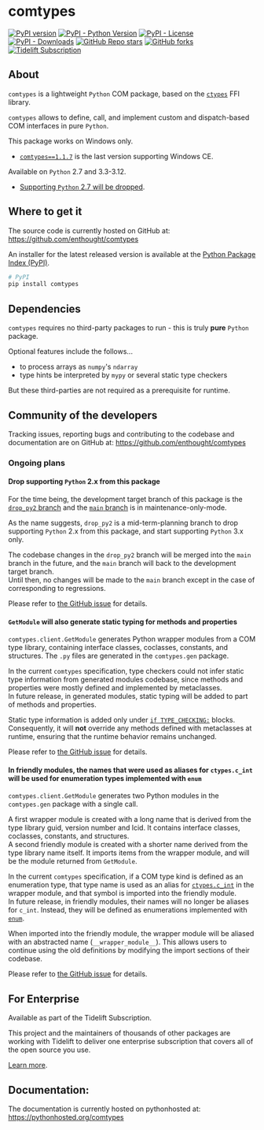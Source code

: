 # comtypes

[![PyPI version](https://badge.fury.io/py/comtypes.svg)](https://pypi.org/project/comtypes/) [![PyPI - Python Version](https://img.shields.io/pypi/pyversions/comtypes)](https://pypi.org/project/comtypes/) [![PyPI - License](https://img.shields.io/pypi/l/comtypes)](https://pypi.org/project/comtypes/) [![PyPI - Downloads](https://img.shields.io/pypi/dd/comtypes)](https://pypi.org/project/comtypes/)
[![GitHub Repo stars](https://img.shields.io/github/stars/enthought/comtypes?style=social)](https://github.com/enthought/comtypes/stargazers) [![GitHub forks](https://img.shields.io/github/forks/enthought/comtypes?style=social)](https://github.com/enthought/comtypes/network/members)
[![Tidelift Subscription](https://tidelift.com/badges/package/pypi/comtypes)](https://tidelift.com/subscription/pkg/pypi-comtypes?utm_source=pypi-comtypes&utm_medium=readme)

## About

`comtypes` is a lightweight `Python` COM package, based on the [`ctypes`](https://docs.python.org/library/ctypes.html) FFI library.

`comtypes` allows to define, call, and implement custom and dispatch-based COM interfaces in pure `Python`.

This package works on Windows only.
- [`comtypes==1.1.7`](https://pypi.org/project/comtypes/1.1.7/) is the last version supporting Windows CE.

Available on `Python` 2.7 and 3.3-3.12.
- [Supporting `Python` 2.7 will be dropped](#ongoing-plans).

## Where to get it

The source code is currently hosted on GitHub at:
https://github.com/enthought/comtypes

An installer for the latest released version is available at the [Python Package Index (PyPI)](https://pypi.org/project/comtypes).

```sh
# PyPI
pip install comtypes
```

## Dependencies

`comtypes` requires no third-party packages to run - this is truly **pure** `Python` package.

Optional features include the follows...
- to process arrays as `numpy`'s `ndarray`
- type hints be interpreted by `mypy` or several static type checkers

But these third-parties are not required as a prerequisite for runtime.

## Community of the developers

Tracking issues, reporting bugs and contributing to the codebase and documentation are on GitHub at:
https://github.com/enthought/comtypes

<a id="ongoing-plans"></a>
### Ongoing plans
#### Drop supporting `Python` 2.x from this package
For the time being, the development target branch of this package is the [`drop_py2` branch](https://github.com/enthought/comtypes/tree/drop_py2) and the [`main` branch](https://github.com/enthought/comtypes/tree/main) is in maintenance-only-mode.

As the name suggests, `drop_py2` is a mid-term-planning branch to drop supporting `Python` 2.x from this package, and start supporting `Python` 3.x only.

The codebase changes in the `drop_py2` branch will be merged into the `main` branch in the future, and the `main` branch will back to the development target branch.  
Until then, no changes will be made to the `main` branch except in the case of corresponding to regressions.

Please refer to [the GitHub issue](https://github.com/enthought/comtypes/issues/392) for details.

#### `GetModule` will also generate static typing for methods and properties
`comtypes.client.GetModule` generates Python wrapper modules from a COM type library, containing interface classes, coclasses, constants, and structures. The `.py` files are generated in the `comtypes.gen` package.

In the current `comtypes` specification, type checkers could not infer static type information from generated modules codebase, since methods and properties were mostly defined and implemented by metaclasses.  
In future release, in generated modules, static typing will be added to part of methods and properties.

Static type information is added only under [`if TYPE_CHECKING:`](https://docs.python.org/3/library/typing.html#typing.TYPE_CHECKING) blocks. Consequently, it will **not** override any methods defined with metaclasses at runtime, ensuring that the runtime behavior remains unchanged.

Please refer to [the GitHub issue](https://github.com/enthought/comtypes/issues/400) for details.

#### In friendly modules, the names that were used as aliases for `ctypes.c_int` will be used for enumeration types implemented with `enum`
`comtypes.client.GetModule` generates two Python modules in the `comtypes.gen` package with a single call.

A first wrapper module is created with a long name that is derived from the type library guid, version number and lcid. It contains interface classes, coclasses, constants, and structures.  
A second friendly module is created with a shorter name derived from the type library name itself. It imports items from the wrapper module, and will be the module returned from `GetModule`.

In the current `comtypes` specification, if a COM type kind is defined as an enumeration type, that type name is used as an alias for [`ctypes.c_int`](https://docs.python.org/3/library/ctypes.html#ctypes.c_int) in the wrapper module, and that symbol is imported into the friendly module.  
In future release, in friendly modules, their names will no longer be aliases for `c_int`. Instead, they will be defined as enumerations implemented with [`enum`](https://docs.python.org/3/library/enum.html).

When imported into the friendly module, the wrapper module will be aliased with an abstracted name (`__wrapper_module__`). This allows users to continue using the old definitions by modifying the import sections of their codebase.

Please refer to [the GitHub issue](https://github.com/enthought/comtypes/issues/345) for details.

## For Enterprise

Available as part of the Tidelift Subscription.

This project and the maintainers of thousands of other packages are working with Tidelift to deliver one enterprise subscription that covers all of the open source you use.

[Learn more](https://tidelift.com/subscription/pkg/pypi-comtypes?utm_source=pypi-comtypes&utm_medium=referral&utm_campaign=github).

## Documentation:

The documentation is currently hosted on pythonhosted at:
https://pythonhosted.org/comtypes
